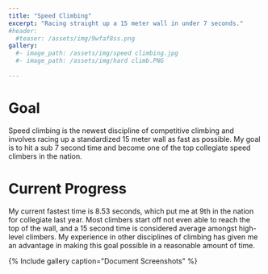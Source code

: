 ```yaml
---
title: "Speed Climbing"
excerpt: "Racing straight up a 15 meter wall in under 7 seconds."
#header:
  #teaser: /assets/img/9wfaf8ss.png
gallery:
  #- image_path: /assets/img/speed climbing.jpg
  #- image_path: /assets/img/hard climb.PNG
   
---
```

 
    
# Goal

Speed climbing is the newest discipline of competitive climbing and involves racing up a standardized 15 meter wall as fast as possible. My goal is to hit a sub 7 second time and become one of the top collegiate speed climbers in the nation.

# Current Progress
My current fastest time is 8.53 seconds, which put me at 9th in the nation for collegiate last year. Most climbers start off not even able to reach the top of the wall, and a 15 second time is considered average amongst high-level climbers. My experience in other disciplines of climbing has given me an advantage in making this goal possible in a reasonable amount of time. 

{% Include gallery caption="Document Screenshots" %}
